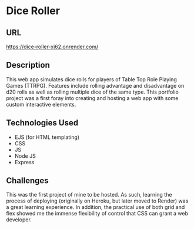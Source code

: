 # Dice Roller

## URL

https://dice-roller-xi62.onrender.com/

## Description

This web app simulates dice rolls for players of Table Top Role Playing Games (TTRPG). Features include rolling advantage and disadvantage on d20 rolls as well as rolling multiple dice of the same type. This portfolio project was a first foray into creating and hosting a web app with some custom interactive elements.

## Technologies Used

<ul>
<li>EJS (for HTML templating)</li>
<li>CSS</li>
<li>JS</li>
<li>Node JS</li>
<li>Express</li>
</ul>

## Challenges

This was the first project of mine to be hosted. As such, learning the process of deploying (originally on Heroku, but later moved to Render) was a great learning experience. In addition, the practical use of both grid and flex showed me the immense flexibility of control that CSS can grant a web developer.
